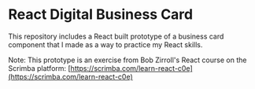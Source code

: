 # React Digital Business Card

This repository includes a React built prototype of a business card component that I made as a way to practice my React skills.

Note: This prototype is an exercise from Bob Zirroll's React course on the Scrimba platform: [https://scrimba.com/learn-react-c0e](https://scrimba.com/learn-react-c0e)
